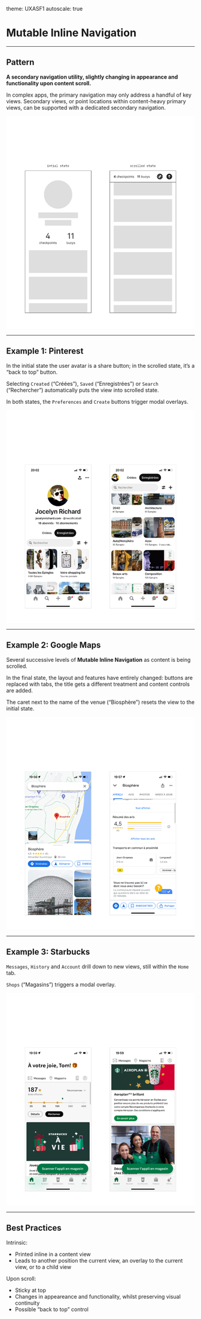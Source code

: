 theme: UXASF1
autoscale: true

# Mutable Inline Navigation

<!-- Malleable header-->

---

## Pattern

**A secondary navigation utility,
slightly changing in appearance and functionality upon content scroll.**

<!-- **A secondary navigation device,
swapping one preset version for another upon content scroll.** -->

In complex apps, the primary navigation may only address a handful of key views.
Secondary views, or point locations within content-heavy primary views, can be supported with a dedicated secondary navigation.

![right](assets/pattern@2x.png)

---

## Example 1: Pinterest

In the initial state the user avatar is a share button; in the scrolled state, it’s a “back to top” button.

Selecting `Created` (“Créées”), `Saved` (“Enregistrées”) or `Search` (“Rechercher”) automatically puts the view into scrolled state.

In both states, the `Preferences` and `Create` buttons trigger modal overlays.

![right](assets/example-pinterest@2x.png)

---

## Example 2: Google Maps

Several successive levels of **Mutable Inline Navigation** as content is being scrolled.

In the final state, the layout and features have entirely changed: buttons are replaced with tabs, the title gets a different treatment and content controls are added.

The caret next to the name of the venue (“Biosphère”) resets the view to the initial state.

![right](assets/example-google-maps@2x.png)

---

## Example 3: Starbucks

`Messages`, `History` and `Account` drill down to new views, still within the `Home` tab.

`Shops` (“Magasins”) triggers a modal overlay.

![right](assets/example-starbucks@2x.png)

<!-- thats just a sticky scroll -->

---

## Best Practices

Intrinsic:

- Printed inline in a content view
- Leads to another position the current view, an overlay to the current view, or to a child view

Upon scroll:

- Sticky at top
- Changes in appeareance and functionality, whilst preserving visual continuity
- Possible “back to top” control
